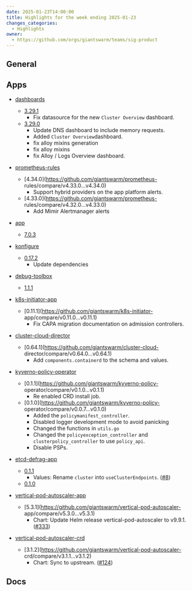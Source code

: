 ```yaml
---
date: 2025-01-23T14:00:00
title: Highlights for the week ending 2025-01-23
changes_categories:
  - Highlights
owner:
  - https://github.com/orgs/giantswarm/teams/sig-product
---
```


## General

<!-- This where BREAKING CHANGES ARE HIGHLIGHTED -->

## Apps

- [dashboards](https://github.com/giantswarm/dashboards) 
  - [3.29.1](https://github.com/giantswarm/dashboards/compare/v3.29.0...v3.29.1)
      * Fix datasource for the new `Cluster Overview` dashboard.
  - [3.29.0](https://github.com/giantswarm/dashboards/compare/v3.28.0...v3.29.0)
      * Update DNS dashboard to include memory requests.
      * Added `Cluster Overview`dashboard.
      * fix alloy mixins generation
      * fix alloy mixins
      * fix Alloy / Logs Overview dashboard. 


- [prometheus-rules](https://github.com/giantswarm/prometheus-rules) 
  - [4.34.0](https://github.com/giantswarm/prometheus-
rules/compare/v4.33.0...v4.34.0) 
      * Support hybrid providers on the app platform alerts.
  - [4.33.0](https://github.com/giantswarm/prometheus-
rules/compare/v4.32.0...v4.33.0) 
      * Add Mimir Alertmanager alerts 


- [app](https://github.com/giantswarm/app) 
  - [7.0.3](https://github.com/giantswarm/app/compare/v7.0.2...v7.0.3) 
- [konfigure](https://github.com/giantswarm/konfigure) 
  - [0.17.2](https://github.com/giantswarm/konfigure/compare/v0.17.1...v0.17.2) 
      * Update dependencies
- [debug-toolbox](https://github.com/giantswarm/debug-toolbox) 
  - [1.1.1](https://github.com/giantswarm/debug-toolbox/compare/v1.1.0...v1.1.1)
- [k8s-initiator-app](https://github.com/giantswarm/k8s-initiator-app) 
  - [0.11.1](https://github.com/giantswarm/k8s-initiator-
app/compare/v0.11.0...v0.11.1) 
      * Fix CAPA migration documentation on admission controllers.
- [cluster-cloud-director](https://github.com/giantswarm/cluster-cloud-director) 
  - [0.64.1](https://github.com/giantswarm/cluster-cloud-
director/compare/v0.64.0...v0.64.1) 
      * Add `components.containerd` to the schema and values.
- [kyverno-policy-operator](https://github.com/giantswarm/kyverno-policy-operator) 
  - [0.1.1](https://github.com/giantswarm/kyverno-policy-
operator/compare/v0.1.0...v0.1.1) 
      * Re enabled CRD install job.
  - [0.1.0](https://github.com/giantswarm/kyverno-policy-
operator/compare/v0.0.7...v0.1.0) 
      * Added the `policymanifest_controller`.
      * Disabled logger development mode to avoid panicking
      * Changed the functions in `utils.go`
      * Changed the `policyexception_controller` and `clusterpolicy_controller` to use `policy_api`.
      * Disable PSPs. 


- [etcd-defrag-app](https://github.com/giantswarm/etcd-defrag-app) 
  - [0.1.1](https://github.com/giantswarm/etcd-defrag-app/compare/v0.1.0...v0.1.1)
      * Values: Rename `cluster` into `useClusterEndpoints`. ([#8](https://github.com/giantswarm/etcd-defrag-app/pull/8))
  - [0.1.0](https://github.com/giantswarm/etcd-defrag-app/releases/tag/v0.1.0)  


- [vertical-pod-autoscaler-app](https://github.com/giantswarm/vertical-pod-autoscaler-app) 
  - [5.3.1](https://github.com/giantswarm/vertical-pod-autoscaler-
app/compare/v5.3.0...v5.3.1) 
      * Chart: Update Helm release vertical-pod-autoscaler to v9.9.1. ([#333](https://github.com/giantswarm/vertical-pod-autoscaler-app/pull/333))
- [vertical-pod-autoscaler-crd](https://github.com/giantswarm/vertical-pod-autoscaler-crd) 
  - [3.1.2](https://github.com/giantswarm/vertical-pod-autoscaler-
crd/compare/v3.1.1...v3.1.2) 
      * Chart: Sync to upstream. ([#124](https://github.com/giantswarm/vertical-pod-autoscaler-crd/pull/124))

## Docs

<!-- FER is filling this one -->
